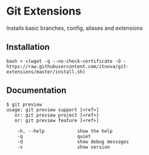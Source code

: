 # Git Extensions

Installs basic branches, config, aliases and extensions

## Installation
```
bash < <(wget -q --no-check-certificate -O - https://raw.githubusercontent.com/itnova/git-extensions/master/install.sh)
```

## Documentation

```shell
$ git preview
usage: git preview support [<ref>]
   or: git preview project [<ref>]
   or: git preview feature [<ref>]

    -h, --help            show the help
    -q                    quiet
    -d                    show debug messages
    -v                    show version
```